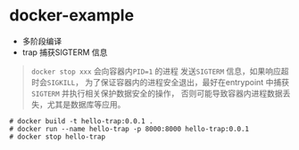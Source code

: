 # docker-example

- 多阶段编译
- trap 捕获SIGTERM 信息

> `docker stop xxx` 会向容器内`PID=1` 的进程
发送`SIGTERM` 信息，如果响应超时会`SIGKILL`，
为了保证容器内的进程安全退出，最好在entrypoint
中捕获`SIGTERM` 并执行相关保护数据安全的操作，
否则可能导致容器内进程数据丢失，尤其是数据库等应用。

```
# docker build -t hello-trap:0.0.1 .
# docker run --name hello-trap -p 8000:8000 hello-trap:0.0.1
# docker stop hello-trap
```
